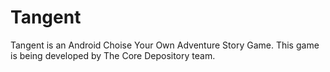 # Tangent

Tangent is an Android Choise Your Own Adventure Story Game.
This game is being developed by The Core Depository team.

